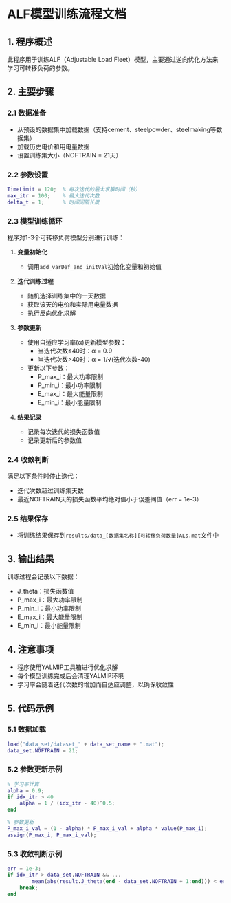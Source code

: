 # ALF模型训练流程文档

## 1. 程序概述
此程序用于训练ALF（Adjustable Load Fleet）模型，主要通过逆向优化方法来学习可转移负荷的参数。

## 2. 主要步骤

### 2.1 数据准备
- 从预设的数据集中加载数据（支持cement、steelpowder、steelmaking等数据集）
- 加载历史电价和用电量数据
- 设置训练集大小（NOFTRAIN = 21天）

### 2.2 参数设置

```matlab
TimeLimit = 120;  % 每次迭代的最大求解时间（秒）
max_itr = 100;    % 最大迭代次数
delta_t = 1;      % 时间间隔长度
```

### 2.3 模型训练循环
程序对1-3个可转移负荷模型分别进行训练：

1. **变量初始化**
   - 调用`add_varDef_and_initVal`初始化变量和初始值

2. **迭代训练过程**
   - 随机选择训练集中的一天数据
   - 获取该天的电价和实际用电量数据
   - 执行反向优化求解

3. **参数更新**
   - 使用自适应学习率(α)更新模型参数：
     - 当迭代次数≤40时：α = 0.9
     - 当迭代次数>40时：α = 1/√(迭代次数-40)
   - 更新以下参数：
     - P_max_i：最大功率限制
     - P_min_i：最小功率限制
     - E_max_i：最大能量限制
     - E_min_i：最小能量限制

4. **结果记录**
   - 记录每次迭代的损失函数值
   - 记录更新后的参数值

### 2.4 收敛判断
满足以下条件时停止迭代：
- 迭代次数超过训练集天数
- 最近NOFTRAIN天的损失函数平均绝对值小于误差阈值（err = 1e-3）

### 2.5 结果保存
- 将训练结果保存到`results/data_[数据集名称][可转移负荷数量]ALs.mat`文件中

## 3. 输出结果
训练过程会记录以下数据：
- J_theta：损失函数值
- P_max_i：最大功率限制
- P_min_i：最小功率限制
- E_max_i：最大能量限制
- E_min_i：最小能量限制

## 4. 注意事项
- 程序使用YALMIP工具箱进行优化求解
- 每个模型训练完成后会清理YALMIP环境
- 学习率会随着迭代次数的增加而自适应调整，以确保收敛性

## 5. 代码示例

### 5.1 数据加载
```matlab
load("data_set/dataset_" + data_set_name + ".mat");
data_set.NOFTRAIN = 21;
```

### 5.2 参数更新示例
```matlab
% 学习率计算
alpha = 0.9;
if idx_itr > 40
    alpha = 1 / (idx_itr - 40)^0.5;
end

% 参数更新
P_max_i_val = (1 - alpha) * P_max_i_val + alpha * value(P_max_i);
assign(P_max_i, P_max_i_val);
```

### 5.3 收敛判断示例
```matlab
err = 1e-3;
if idx_itr > data_set.NOFTRAIN && ...
        mean(abs(result.J_theta(end - data_set.NOFTRAIN + 1:end))) < err
    break;
end
```
